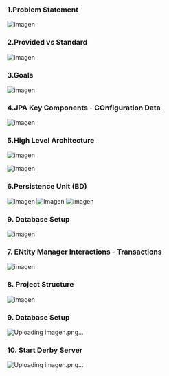 ### 1.Problem Statement

![imagen](https://user-images.githubusercontent.com/63612112/209243814-9dec2f15-5d95-48ea-ae0f-406abf5a1909.png)

### 2.Provided vs Standard
![imagen](https://user-images.githubusercontent.com/63612112/209244640-d5d35bbe-ee52-411d-afcd-9122b85d6936.png)

### 3.Goals

![imagen](https://user-images.githubusercontent.com/63612112/209244970-eec99d36-e3e6-4b0d-971b-bd19d68e3a3f.png)

### 4.JPA Key Components - COnfiguration Data

![imagen](https://user-images.githubusercontent.com/63612112/209245150-eddd639e-c061-4b46-9ab7-d2da9f8121c2.png)

### 5.High Level Architecture

![imagen](https://user-images.githubusercontent.com/63612112/209245283-f8046938-6bf3-4f35-9c14-740ed12d2240.png)

![imagen](https://user-images.githubusercontent.com/63612112/209245418-9fd4ce12-853c-4106-9b83-b66b6c02a90c.png)
 
 ### 6.Persistence Unit (BD)
 ![imagen](https://user-images.githubusercontent.com/63612112/209246504-51ff7d4e-fe51-43f4-b703-4c317cbb6e96.png)
![imagen](https://user-images.githubusercontent.com/63612112/209246587-a9b8cdf4-516a-4901-bebf-2351a7667b4d.png)
![imagen](https://user-images.githubusercontent.com/63612112/209247074-119e6bc7-d6a8-4d1e-b1a2-21d076630b4d.png)

### 9. Database  Setup
 ![imagen](https://user-images.githubusercontent.com/63612112/209247460-e80b08c0-4b68-4502-b589-16ca7ecbf93f.png)
 
 ### 7. ENtity Manager Interactions - Transactions
![imagen](https://user-images.githubusercontent.com/63612112/209246975-050a5d26-8731-447c-88a6-97de0c0e4685.png)

### 8. Project Structure
![imagen](https://user-images.githubusercontent.com/63612112/209247555-b5e1bfd4-3f0a-48e0-807e-44409d82a2ee.png)

### 9. Database Setup
![Uploading imagen.png…]()

### 10. Start Derby Server

![Uploading imagen.png…]()


